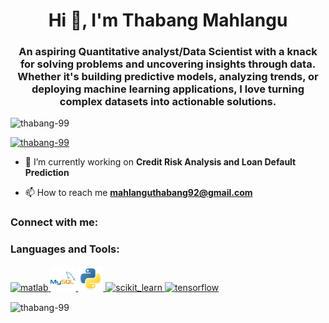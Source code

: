 <h1 align="center">Hi 👋, I'm Thabang Mahlangu</h1>
<h3 align="center">An aspiring Quantitative analyst/Data Scientist with a knack for solving problems and uncovering insights through data. Whether it's building predictive models, analyzing trends, or deploying machine learning applications, I love turning complex datasets into actionable solutions.</h3>

<p align="left"> <img src="https://komarev.com/ghpvc/?username=thabang-99&label=Profile%20views&color=0e75b6&style=flat" alt="thabang-99" /> </p>

<p align="left"> <a href="https://github.com/ryo-ma/github-profile-trophy"><img src="https://github-profile-trophy.vercel.app/?username=thabang-99" alt="thabang-99" /></a> </p>

- 🔭 I’m currently working on **Credit Risk Analysis and Loan Default Prediction**

- 📫 How to reach me **mahlanguthabang92@gmail.com**

<h3 align="left">Connect with me:</h3>
<p align="left">
</p>

<h3 align="left">Languages and Tools:</h3>
<p align="left"> <a href="https://www.mathworks.com/" target="_blank" rel="noreferrer"> <img src="https://upload.wikimedia.org/wikipedia/commons/2/21/Matlab_Logo.png" alt="matlab" width="40" height="40"/> </a> <a href="https://www.mysql.com/" target="_blank" rel="noreferrer"> <img src="https://raw.githubusercontent.com/devicons/devicon/master/icons/mysql/mysql-original-wordmark.svg" alt="mysql" width="40" height="40"/> </a> <a href="https://www.python.org" target="_blank" rel="noreferrer"> <img src="https://raw.githubusercontent.com/devicons/devicon/master/icons/python/python-original.svg" alt="python" width="40" height="40"/> </a> <a href="https://scikit-learn.org/" target="_blank" rel="noreferrer"> <img src="https://upload.wikimedia.org/wikipedia/commons/0/05/Scikit_learn_logo_small.svg" alt="scikit_learn" width="40" height="40"/> </a> <a href="https://www.tensorflow.org" target="_blank" rel="noreferrer"> <img src="https://www.vectorlogo.zone/logos/tensorflow/tensorflow-icon.svg" alt="tensorflow" width="40" height="40"/> </a> </p>

<p><img align="center" src="https://github-readme-stats.vercel.app/api/top-langs?username=thabang-99&show_icons=true&locale=en&layout=compact" alt="thabang-99" /></p>
